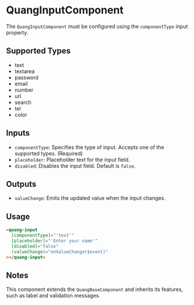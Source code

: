 # QuangInputComponent

The `QuangInputComponent` must be configured using the `componentType` input property.

## Supported Types
- text
- textarea
- password
- email
- number
- url
- search
- tel
- color

## Inputs
- `componentType`: Specifies the type of input. Accepts one of the supported types. (Required)
- `placeholder`: Placeholder text for the input field.
- `disabled`: Disables the input field. Default is `false`.

## Outputs
- `valueChange`: Emits the updated value when the input changes.

## Usage
```html
<quang-input
  [componentType]="'text'"
  [placeholder]="'Enter your name'"
  [disabled]="false"
  (valueChange)="onValueChange($event)"
></quang-input>
```

## Notes
This component extends the `QuangBaseComponent` and inherits its features, such as label and validation messages.
